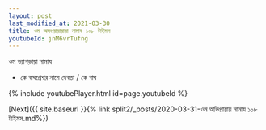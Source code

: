 ```yaml
---
layout: post
last_modified_at: 2021-03-30
title: ওম অসংখ্য়ায়ায়ায়া নামায ১০৮ টাইমস
youtubeId: jnM6vrTufng
---
```

 
 
 ওম ভ্যাগড়ায়া নামায  
 
 -  কে বাঘগ্রেশ্বর নামে দেবতা / কে বাঘ 
 
  
 
  
 
 
 
 
 
 


{% include youtubePlayer.html id=page.youtubeId %}
 
[Next]({{ site.baseurl }}{% link  split2/_posts/2020-03-31-ওম অভিপ্রায়ায় নামায ১০৮ টাইমস.md%})
 
